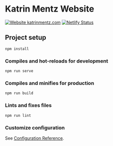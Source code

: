 # Katrin Mentz Website

[![Website katrinmentz.com](https://img.shields.io/website-up-down-green-red/http/monip.org.svg)](https://katrinmentz.com/) [![Netlify Status](https://api.netlify.com/api/v1/badges/898c6418-2595-4325-b5a2-7ec0d3155972/deploy-status)](https://app.netlify.com/sites/katrinmentz/deploys)

## Project setup
```
npm install
```

### Compiles and hot-reloads for development
```
npm run serve
```

### Compiles and minifies for production
```
npm run build
```

### Lints and fixes files
```
npm run lint
```

### Customize configuration
See [Configuration Reference](https://cli.vuejs.org/config/).
